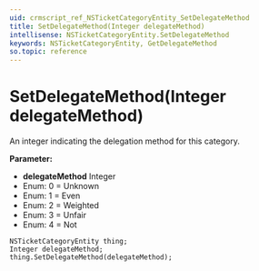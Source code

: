 ```yaml
---
uid: crmscript_ref_NSTicketCategoryEntity_SetDelegateMethod
title: SetDelegateMethod(Integer delegateMethod)
intellisense: NSTicketCategoryEntity.SetDelegateMethod
keywords: NSTicketCategoryEntity, GetDelegateMethod
so.topic: reference
---
```


# SetDelegateMethod(Integer delegateMethod)

An integer indicating the delegation method for this category.

**Parameter:** 
* **delegateMethod** Integer
* Enum: 0 = Unknown 
* Enum: 1 = Even 
* Enum: 2 = Weighted 
* Enum: 3 = Unfair 
* Enum: 4 = Not 

```crmscript
NSTicketCategoryEntity thing;
Integer delegateMethod;
thing.SetDelegateMethod(delegateMethod);
```

